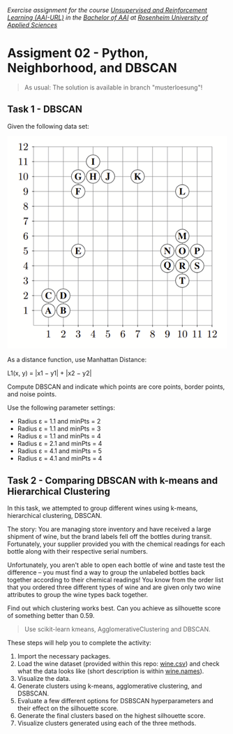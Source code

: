 _Exercise assignment for the course [Unsupervised and Reinforcement Learning (AAI-URL)](https://inf-git.fh-rosenheim.de/aai-url/hsro-aai-url-github-io) in the [Bachelor of AAI](https://www.th-rosenheim.de/en/technology/computer-science-mathematics/applied-artificial-intelligence-bachelors-degree) at [Rosenheim University of Applied Sciences](http://www.th-rosenheim.de)_

# Assigment 02 - Python, Neighborhood, and DBSCAN

> As usual: The solution is available in branch "musterloesung"!

## Task 1 - DBSCAN

Given the following data set:

![image.png](./image.png)

As a distance function, use Manhattan Distance:

L1(x, y) = |x1 − y1| + |x2 − y2|


Compute DBSCAN and indicate which points are core points, border points, and noise points.

Use the following parameter settings:

- Radius ε = 1.1 and minPts = 2
- Radius ε = 1.1 and minPts = 3
- Radius ε = 1.1 and minPts = 4
- Radius ε = 2.1 and minPts = 4
- Radius ε = 4.1 and minPts = 5
- Radius ε = 4.1 and minPts = 4

## Task 2 - Comparing DBSCAN with k-means and Hierarchical Clustering

In this task, we attempted to group different wines using k-means, hierarchical clustering, DBSCAN.

The story: You are managing store inventory and have received a large shipment of wine, but the brand labels fell off the bottles during transit. Fortunately, your supplier provided you with the chemical readings for each bottle along with their respective serial numbers. 

Unfortunately, you aren't able to open each bottle of wine and taste test the difference – you must find a way to group the unlabeled bottles back together according to their chemical readings! You know from the order list that you ordered three different types of wine and are given only two wine attributes to group the wine types back together.

Find out which clustering works best. Can you achieve as silhouette score of something better than 0.59.

>Use scikit-learn kmeans, AgglomerativeClustering and DBSCAN.

These steps will help you to complete the activity:

1. Import the necessary packages.
2. Load the wine dataset (provided within this repo: [wine.csv](./wine.csv)) and check what the data looks like (short description is within [wine.names](./wine.names)).
3. Visualize the data.
4. Generate clusters using k-means, agglomerative clustering, and DSBSCAN.
5. Evaluate a few different options for DSBSCAN hyperparameters and their effect on the silhouette score.
6. Generate the final clusters based on the highest silhouette score.
7. Visualize clusters generated using each of the three methods.
